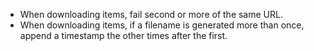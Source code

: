 
- When downloading items, fail second or more of the same URL.
- When downloading items, if a filename is generated more than once, append
  a timestamp the other times after the first.